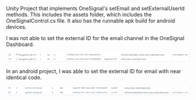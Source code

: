 Unity Project that implements OneSignal's setEmail and setExternalUserId methods. This includes the assets folder, which includes the OneSignalControl.cs file. It also has the runnable apk build for android devices.

I was not able to set the external ID for the email channel in the OneSignal Dashboard.

![alt text](https://github.com/DannyMercado/OneSignalEmail/blob/main/unityOutput.PNG)

In an android project, I was able to set the external ID for email with near identical code.

![alt text](https://github.com/DannyMercado/OneSignalEmail/blob/main/androidOutput.PNG)

